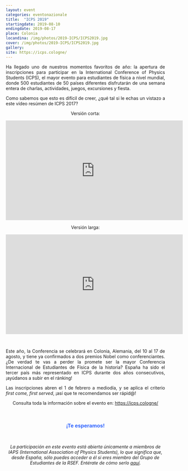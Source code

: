 ```yaml
---
layout: event
categories: eventonazionale
title:  "ICPS 2019"
startingdate: 2019-08-10
endingdate: 2019-08-17
place: Colonia
locandina: /img/photos/2019-ICPS/ICPS2019.jpg
cover: /img/photos/2019-ICPS/ICPS2019.jpg
gallery:
site: https://icps.cologne/
---
```


<p style="text-align: justify;">
  Ha llegado uno de nuestros momentos favoritos de año: la apertura de inscripciones para participar en la International Conference of Physics Students (ICPS), el mayor evento para estudiantes de física a nivel mundial, donde 500 estudiantes de 50 países diferentes disfrutarán de una semana entera de charlas, actividades, juegos, excursiones y fiesta.
</p>
<p style="text-align: justify;">
  Como sabemos que esto es difícil de creer, ¿qué tal si le echas un vistazo a este vídeo resúmen de ICPS 2017?
</p>
<div>
  <p style="text-align: center;">
    Versión corta:
  </p>
  <p style="text-align: center;">
    <iframe width="560" height="315" src="https://www.youtube-nocookie.com/embed/0MWMx-Klmms?rel=0" frameborder="0" allow="accelerometer; autoplay; encrypted-media; gyroscope; picture-in-picture" allowfullscreen></iframe>
  </p>
  <p style="text-align: center;">
    Versión larga:
  </p>
  <p style="text-align: center;">
    <iframe width="560" height="315" src="https://www.youtube-nocookie.com/embed/GcoZuXLViAA?rel=0" frameborder="0" allow="accelerometer; autoplay; encrypted-media; gyroscope; picture-in-picture" allowfullscreen></iframe>
  </p>
</div>
<p>
  &nbsp;
</p>
<p style="text-align: justify;">
  Este año, la Conferencia se celebrará en Colonia, Alemania, del 10 al 17 de agosto, y tiene ya confirmados a dos premios Nobel como conferenciantes. ¿De verdad te vas a perder la promete ser la mayor Conferencia Internacional de Estudiantes de Física de la historia? España ha sido el tercer país más representado en ICPS durante dos años consecutivos, ¡ayúdanos a subir en el ránking!
</p>
<p style="text-align: justify;">
  Las inscripciones abren el 1 de febrero a mediodía, y se aplica el criterio <i>first come, first served</i>, ¡así que te recomendamos ser rápid@!
</p>
<center>
  Consulta toda la información sobre el evento en: <a href="https://icps.cologne/">https://icps.cologne/</a>
</center>
<p>
  &nbsp;
</p>
<h3 style="text-align: center;">
  <span style="color: #3366ff;">
    ¡Te esperamos!
  </span>
</h3>
<p>
  &nbsp;
</p>
<center>
  <em>
    La participación en este evento está abierta únicamente a miembros de IAPS (International Association of Physics Students), lo que significa que, desde España, sólo puedes acceder a él si eres miembro del Grupo de Estudiantes de la RSEF. Entérate de cómo serlo <a href="/inscripcion/">aquí</a>.
  </em>
</center>
<!-- <p>
  &nbsp;
</p>
<p style="text-align: center;">
  <em>
    <small>
      Los términos y condiciones de IAPS se pueden encontrar <a href="https://www.iaps.info/wp-content/uploads/2018/11/iaps-Terms-and-Conditions.pdf">aquí</a>, y los de ICPS 2019 <a href="https://icps.cologne/wp-content/uploads/2019/01/ICPS-2019-Terms-and-Conditions_final.pdf">aquí</a>.
    </small>
  </em>
</p> -->

